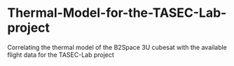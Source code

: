 # Thermal-Model-for-the-TASEC-Lab-project
 Correlating the thermal model of the B2Space 3U cubesat with the available flight data for the TASEC-Lab project
